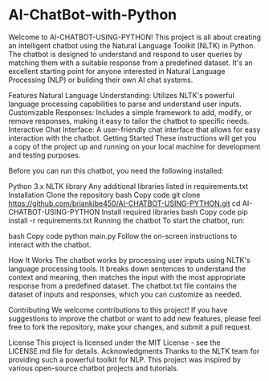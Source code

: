 # AI-ChatBot-with-Python
Welcome to AI-CHATBOT-USING-PYTHON! This project is all about creating an intelligent chatbot using the Natural Language Toolkit (NLTK) in Python. The chatbot is designed to understand and respond to user queries by matching them with a suitable response from a predefined dataset. It's an excellent starting point for anyone interested in Natural Language Processing (NLP) or building their own AI chat systems.

Features
Natural Language Understanding: Utilizes NLTK's powerful language processing capabilities to parse and understand user inputs.
Customizable Responses: Includes a simple framework to add, modify, or remove responses, making it easy to tailor the chatbot to specific needs.
Interactive Chat Interface: A user-friendly chat interface that allows for easy interaction with the chatbot.
Getting Started
These instructions will get you a copy of the project up and running on your local machine for development and testing purposes.


Before you can run this chatbot, you need the following installed:

Python 3.x
NLTK library
Any additional libraries listed in requirements.txt
Installation
Clone the repository
bash
Copy code
git clone https://github.com/briankibe450/AI-CHATBOT-USING-PYTHON.git
cd AI-CHATBOT-USING-PYTHON
Install required libraries
bash
Copy code
pip install -r requirements.txt
Running the chatbot
To start the chatbot, run:

bash
Copy code
python main.py
Follow the on-screen instructions to interact with the chatbot.

How It Works
The chatbot works by processing user inputs using NLTK's language processing tools. It breaks down sentences to understand the context and meaning, then matches the input with the most appropriate response from a predefined dataset. The chatbot.txt file contains the dataset of inputs and responses, which you can customize as needed.

Contributing
We welcome contributions to this project! If you have suggestions to improve the chatbot or want to add new features, please feel free to fork the repository, make your changes, and submit a pull request.

License
This project is licensed under the MIT License - see the LICENSE.md file for details.
Acknowledgments
Thanks to the NLTK team for providing such a powerful toolkit for NLP.
This project was inspired by various open-source chatbot projects and tutorials.


